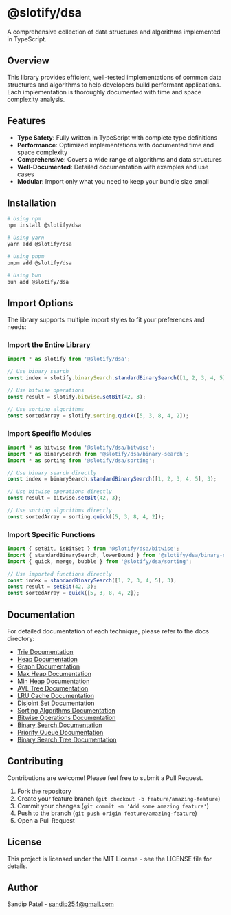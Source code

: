 # @slotify/dsa

A comprehensive collection of data structures and algorithms implemented in TypeScript.

## Overview

This library provides efficient, well-tested implementations of common data structures and algorithms to help developers build performant applications. Each implementation is thoroughly documented with time and space complexity analysis.

## Features

- **Type Safety**: Fully written in TypeScript with complete type definitions
- **Performance**: Optimized implementations with documented time and space complexity
- **Comprehensive**: Covers a wide range of algorithms and data structures
- **Well-Documented**: Detailed documentation with examples and use cases
- **Modular**: Import only what you need to keep your bundle size small

## Installation

```bash
# Using npm
npm install @slotify/dsa

# Using yarn
yarn add @slotify/dsa

# Using pnpm
pnpm add @slotify/dsa

# Using bun
bun add @slotify/dsa
```

## Import Options

The library supports multiple import styles to fit your preferences and needs:

### Import the Entire Library

```typescript
import * as slotify from '@slotify/dsa';

// Use binary search
const index = slotify.binarySearch.standardBinarySearch([1, 2, 3, 4, 5], 3);

// Use bitwise operations
const result = slotify.bitwise.setBit(42, 3);

// Use sorting algorithms
const sortedArray = slotify.sorting.quick([5, 3, 8, 4, 2]);
```

### Import Specific Modules

```typescript
import * as bitwise from '@slotify/dsa/bitwise';
import * as binarySearch from '@slotify/dsa/binary-search';
import * as sorting from '@slotify/dsa/sorting';

// Use binary search directly
const index = binarySearch.standardBinarySearch([1, 2, 3, 4, 5], 3);

// Use bitwise operations directly
const result = bitwise.setBit(42, 3);

// Use sorting algorithms directly
const sortedArray = sorting.quick([5, 3, 8, 4, 2]);
```

### Import Specific Functions

```typescript
import { setBit, isBitSet } from '@slotify/dsa/bitwise';
import { standardBinarySearch, lowerBound } from '@slotify/dsa/binary-search';
import { quick, merge, bubble } from '@slotify/dsa/sorting';

// Use imported functions directly
const index = standardBinarySearch([1, 2, 3, 4, 5], 3);
const result = setBit(42, 3);
const sortedArray = quick([5, 3, 8, 4, 2]);
```

## Documentation

For detailed documentation of each technique, please refer to the docs directory:

- [Trie Documentation](docs/trie.md)
- [Heap Documentation](docs/heap.md)
- [Graph Documentation](docs/graph.md)
- [Max Heap Documentation](docs/max-heap.md)
- [Min Heap Documentation](docs/min-heap.md)
- [AVL Tree Documentation](docs/avl-tree.md)
- [LRU Cache Documentation](docs/lru-cache.md)
- [Disjoint Set Documentation](docs/disjoint-set.md)
- [Sorting Algorithms Documentation](docs/sorting.md)
- [Bitwise Operations Documentation](docs/bitwise.md)
- [Binary Search Documentation](docs/binary-search.md)
- [Priority Queue Documentation](docs/priority-queue.md)
- [Binary Search Tree Documentation](docs/binary-search-tree.md)

## Contributing

Contributions are welcome! Please feel free to submit a Pull Request.

1. Fork the repository
2. Create your feature branch (`git checkout -b feature/amazing-feature`)
3. Commit your changes (`git commit -m 'Add some amazing feature'`)
4. Push to the branch (`git push origin feature/amazing-feature`)
5. Open a Pull Request

## License

This project is licensed under the MIT License - see the LICENSE file for details.

## Author

Sandip Patel - [sandip254@gmail.com](mailto:sandip254@gmail.com)
